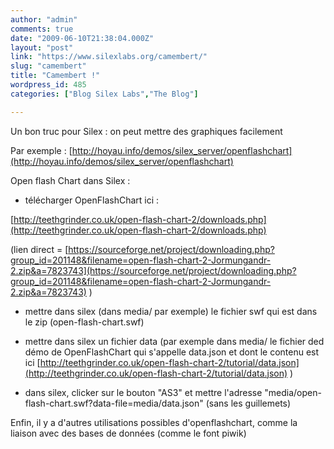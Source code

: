 ```yaml
---
author: "admin"
comments: true
date: "2009-06-10T21:38:04.000Z"
layout: "post"
link: "https://www.silexlabs.org/camembert/"
slug: "camembert"
title: "Camembert !"
wordpress_id: 485
categories: ["Blog Silex Labs","The Blog"]

---
```

Un bon truc pour Silex : on peut mettre des graphiques facilement




Par exemple : [http://hoyau.info/demos/silex_server/openflashchart](http://hoyau.info/demos/silex_server/openflashchart)





Open flash Chart dans Silex :

- télécharger OpenFlashChart ici :

[http://teethgrinder.co.uk/open-flash-chart-2/downloads.php](http://teethgrinder.co.uk/open-flash-chart-2/downloads.php)

(lien direct = [https://sourceforge.net/project/downloading.php?group_id=201148&filename=open-flash-chart-2-Jormungandr-2.zip&a=7823743](https://sourceforge.net/project/downloading.php?group_id=201148&filename=open-flash-chart-2-Jormungandr-2.zip&a=7823743) )
- mettre dans silex (dans media/ par exemple) le fichier swf qui est dans le zip (open-flash-chart.swf)

- mettre dans silex un fichier data (par exemple dans media/ le fichier ded démo de OpenFlashChart qui s'appelle data.json et dont le contenu est ici [http://teethgrinder.co.uk/open-flash-chart-2/tutorial/data.json](http://teethgrinder.co.uk/open-flash-chart-2/tutorial/data.json) )

- dans silex, clicker sur le bouton "AS3" et mettre l'adresse "media/open-flash-chart.swf?data-file=media/data.json" (sans les guillemets)

Enfin, il y a d'autres utilisations possibles d'openflashchart, comme la liaison avec des bases de données (comme le font piwik)

